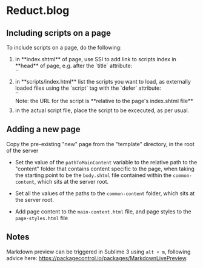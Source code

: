 # Reduct.blog


## Including scripts on a page
To include scripts on a page, do the following:<ol>
<li style="margin-bottom: 0.5rem">in **index.shtml** of page, use SSI to add link to scripts index in **head** of page, e.g. after the `title` attribute:
<br/>`<!--#include virtual="scripts/index.html" -->` 
</li>
<li style="margin-bottom: 0.5rem">in **scripts/index.html** list the scripts you want to load, as externally loaded files using the `script` tag with the `defer` attribute:<br/>`<script src="scripts/main.js" defer></script>`
<br style="margin-top: 0.5rem"/>Note: the URL for the script is **relative to the page's index.shtml file**
</li>
<li style="margin-bottom: 0.5rem">in the actual script file, place the script to be excecuted, as per usual.</li>
</ol>

## Adding a new page
Copy the pre-existing "new" page from the "template" directory, in the root of the server
- Set the value of the `pathToMainContent` variable to the relative path to the "content" folder that contains content specific to the page, when taking the starting point to be the `body.shtml` file contained within the `common-content`, which sits at the server root.

- Set all the values of the paths to the `common-content` folder, which sits at the server root. 


- Add page content to the `main-content.html` file, and page styles to the `page-styles.html` file

## Notes
Markdown preview can be triggered in Sublime 3 using `alt + m`, following advice here: https://packagecontrol.io/packages/MarkdownLivePreview.